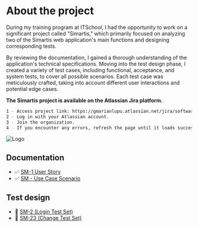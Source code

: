 # About the project
During my training program at ITSchool, I had the opportunity to work on a significant project called "Simartis," which primarily focused on analyzing two of the Simartis web application's main functions and designing corresponding tests.

By reviewing the documentation, I gained a thorough understanding of the application's technical specifications. Moving into the test design phase, I created a variety of test cases, including functional, acceptance, and system tests, to cover all possible scenarios. Each test case was meticulously crafted, taking into account different user interactions and potential edge cases.

**The Simartis project is available on the Atlassian Jira platform.**

```bash
1 - Access project link: https://gmarianlupu.atlassian.net/jira/software/c/projects/SM/boards/15
2 - Log in with your Atlassian account.
3 - Join the organization.
4 - If you encounter any errors, refresh the page until it loads successfully.
```
![Logo](https://www.gsma.com/get-involved/gsma-membership/wp-content/uploads/2024/01/Simartis-logo-grey-no-background-for-light-background.png)

## Documentation
- ✅ [SM-1 User Story](https://github.com/GeorgeMarian01/Simartis-Project/blob/main/Documentation/SM-1%20User%20story.pdf)
- ✅ [SM - Use Case Scenario](https://github.com/GeorgeMarian01/Simartis-Project/blob/main/Documentation/SM%20Use%20case%20scenario.pdf)

## Test design
- 🧪 [SM-2 (Login Test Set)](https://github.com/GeorgeMarian01/Simartis-Project/blob/main/Documentation/SM-2%20(Login%20Test%20Set).pdf)
- 🧪 [SM-23 (Change Test Set)](https://github.com/GeorgeMarian01/Simartis-Project/blob/main/Documentation/SM-23%20(Change%20Test%20Set).pdf)
